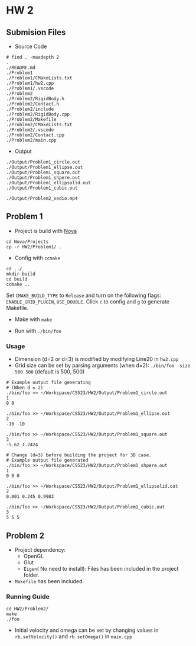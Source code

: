 # HW 2

## Submision Files

* Source Code

```
# find . -maxdepth 2
.
./README.md
./Problem1
./Problem1/CMakeLists.txt
./Problem1/hw2.cpp
./Problem1/.vscode
./Problem2
./Problem2/RigidBody.h
./Problem2/Contact.h
./Problem2/include
./Problem2/RigidBody.cpp
./Problem2/Makefile
./Problem2/CMakeLists.txt
./Problem2/.vscode
./Problem2/Contact.cpp
./Problem2/main.cpp
```

* Output

```
./Output/Problem1_circle.out
./Output/Problem1_ellipse.out
./Output/Problem1_square.out
./Output/Problem1_shpere.out
./Output/Problem1_ellipsolid.out
./Output/Problem1_cubic.out

./Output/Problem2_vedio.mp4
```

## Problem 1

* Project is build with [Nova](https://github.com/OrionQuest/Nova)
```
cd Nova/Projects
cp -r HW2/Problem1/ .
```

* Config with `ccmake`
```
cd ../
mkdir build
cd build
ccmake ..
```
Set `CMAKE_BUILD_TYPE` to `Release` and turn on the following flags: `ENABLE_GRID_PLUGIN`, `USE_DOUBLE`. Click `c` to config and `g` to generate Makefile.

* Make with `make`

* Run with `./bin/foo`

### Usage
* Dimension (d=2 or d=3) is modified by modifying Line20 in `hw2.cpp`
* Grid size can be set by parsing arguments (when d=2): `./bin/foo -size 500 500` (default is 500, 500)

```
# Example output file generating
# (When d = 2)
./bin/foo >> ~/Workspace/CS523/HW2/Output/Problem1_circle.out
1
0 0

./bin/foo >> ~/Workspace/CS523/HW2/Output/Problem1_ellipse.out
2
-10 -10

./bin/foo >> ~/Workspace/CS523/HW2/Output/Problem1_square.out
3
-5.62 1.2424

# Change (d=3) before building the project for 3D case.
# Example output file generated
./bin/foo >> ~/Workspace/CS523/HW2/Output/Problem1_shpere.out
1
0 0 0

./bin/foo >> ~/Workspace/CS523/HW2/Output/Problem1_ellipsolid.out
2
0.001 0.245 0.9983

./bin/foo >> ~/Workspace/CS523/HW2/Output/Problem1_cubic.out
3
5 5 5
```

## Problem 2

* Project dependency: 
	* OpenGL
	* Glut
	* `Eigen`( No need to install): Files has been included in the project folder.
* `Makefile` has been included. 

### Running Guide
```
cd HW2/Problem2/
make
./foo
```

* Initial velocity and omega can be set by changing values in `rb.setVelocity()` and `rb.setOmega()` in `main.cpp`

